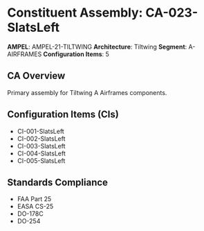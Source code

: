 # Constituent Assembly: CA-023-SlatsLeft

**AMPEL**: AMPEL-21-TILTWING
**Architecture**: Tiltwing
**Segment**: A-AIRFRAMES
**Configuration Items**: 5

## CA Overview
Primary assembly for Tiltwing A Airframes components.

## Configuration Items (CIs)
- CI-001-SlatsLeft
- CI-002-SlatsLeft
- CI-003-SlatsLeft
- CI-004-SlatsLeft
- CI-005-SlatsLeft

## Standards Compliance
- FAA Part 25
- EASA CS-25
- DO-178C
- DO-254
